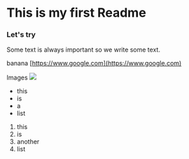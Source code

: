 # This is my first Readme
### Let's try
Some text is always important so we write some text.

banana
[https://www.google.com](https://www.google.com)

Images
<img src="https://images.unsplash.com/photo-1604890574377-b1830f2e48e6?ixlib=rb-1.2.1&ixid=eyJhcHBfaWQiOjEyMDd9&auto=format&fit=crop&w=800&q=60">

* this
* is
* a
* list

1. this
1. is
2. another
5. list
